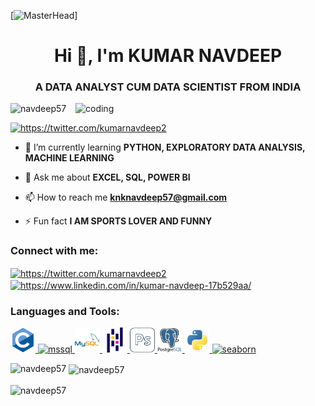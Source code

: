 [![MasterHead](https://miro.medium.com/v2/resize:fit:1280/0*s6vxTa1WdZfRY06U.gif)]
<h1 align="center">Hi 👋, I'm KUMAR NAVDEEP</h1>
<h3 align="center">A DATA ANALYST CUM DATA SCIENTIST FROM INDIA</h3>
<img align="right" alt="coding" width="400" src="https://i.pinimg.com/originals/91/16/8b/91168b4873f6659b3e9fdfe4b89cd864.gifhttps://i.pinimg.com/originals/91/16/8b/91168b4873f6659b3e9fdfe4b89cd864.gif">

<p align="left"> <img src="https://komarev.com/ghpvc/?username=navdeep57&label=Profile%20views&color=0e75b6&style=flat" alt="navdeep57" /> </p>

<p align="left"> <a href="https://twitter.com/https://twitter.com/kumarnavdeep2" target="blank"><img src="https://img.shields.io/twitter/follow/https://twitter.com/kumarnavdeep2?logo=twitter&style=for-the-badge" alt="https://twitter.com/kumarnavdeep2" /></a> </p>

- 🌱 I’m currently learning **PYTHON, EXPLORATORY DATA ANALYSIS, MACHINE LEARNING**

- 💬 Ask me about **EXCEL, SQL, POWER BI**

- 📫 How to reach me **knknavdeep57@gmail.com**

- ⚡ Fun fact **I AM SPORTS LOVER AND FUNNY**

<h3 align="left">Connect with me:</h3>
<p align="left">
<a href="https://twitter.com/https://twitter.com/kumarnavdeep2" target="blank"><img align="center" src="https://raw.githubusercontent.com/rahuldkjain/github-profile-readme-generator/master/src/images/icons/Social/twitter.svg" alt="https://twitter.com/kumarnavdeep2" height="30" width="40" /></a>
<a href="https://linkedin.com/in/https://www.linkedin.com/in/kumar-navdeep-17b529aa/" target="blank"><img align="center" src="https://raw.githubusercontent.com/rahuldkjain/github-profile-readme-generator/master/src/images/icons/Social/linked-in-alt.svg" alt="https://www.linkedin.com/in/kumar-navdeep-17b529aa/" height="30" width="40" /></a>
</p>

<h3 align="left">Languages and Tools:</h3>
<p align="left"> <a href="https://www.cprogramming.com/" target="_blank" rel="noreferrer"> <img src="https://raw.githubusercontent.com/devicons/devicon/master/icons/c/c-original.svg" alt="c" width="40" height="40"/> </a> <a href="https://www.microsoft.com/en-us/sql-server" target="_blank" rel="noreferrer"> <img src="https://www.svgrepo.com/show/303229/microsoft-sql-server-logo.svg" alt="mssql" width="40" height="40"/> </a> <a href="https://www.mysql.com/" target="_blank" rel="noreferrer"> <img src="https://raw.githubusercontent.com/devicons/devicon/master/icons/mysql/mysql-original-wordmark.svg" alt="mysql" width="40" height="40"/> </a> <a href="https://pandas.pydata.org/" target="_blank" rel="noreferrer"> <img src="https://raw.githubusercontent.com/devicons/devicon/2ae2a900d2f041da66e950e4d48052658d850630/icons/pandas/pandas-original.svg" alt="pandas" width="40" height="40"/> </a> <a href="https://www.photoshop.com/en" target="_blank" rel="noreferrer"> <img src="https://raw.githubusercontent.com/devicons/devicon/master/icons/photoshop/photoshop-line.svg" alt="photoshop" width="40" height="40"/> </a> <a href="https://www.postgresql.org" target="_blank" rel="noreferrer"> <img src="https://raw.githubusercontent.com/devicons/devicon/master/icons/postgresql/postgresql-original-wordmark.svg" alt="postgresql" width="40" height="40"/> </a> <a href="https://www.python.org" target="_blank" rel="noreferrer"> <img src="https://raw.githubusercontent.com/devicons/devicon/master/icons/python/python-original.svg" alt="python" width="40" height="40"/> </a> <a href="https://seaborn.pydata.org/" target="_blank" rel="noreferrer"> <img src="https://seaborn.pydata.org/_images/logo-mark-lightbg.svg" alt="seaborn" width="40" height="40"/> </a> </p>

<p><img align="left" src="https://github-readme-stats.vercel.app/api/top-langs?username=navdeep57&show_icons=true&locale=en&layout=compact" alt="navdeep57" /></p>

<p>&nbsp;<img align="center" src="https://github-readme-stats.vercel.app/api?username=navdeep57&show_icons=true&locale=en" alt="navdeep57" /></p>

<p><img align="center" src="https://github-readme-streak-stats.herokuapp.com/?user=navdeep57&" alt="navdeep57" /></p>
